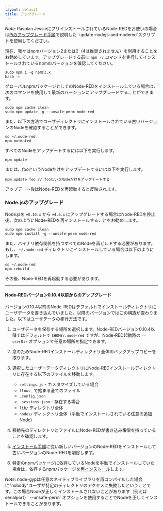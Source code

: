 ```yaml
---
layout: default
title: アップグレード
---
```


<div class="doc-callout"><em>Note</em>: Raspian JessieにプリインストールされているNode-REDをお使いの場合は<a href="/docs/hardware/raspberrypi#upgrading">Piのアップグレード手順</a>で説明した `update-nodejs-and-nodered`スクリプトを使用してください。</div>

現在、我々はnpmバージョン2または3（4は推奨されません）を利用することをお勧めしています。アップグレードする前に `npm -v` コマンドを実行してインストールされているnpmのバージョンを確認してください。

    sudo npm i -g npm@3.x
    hash -r

グローバルnpmパッケージとしてのNode-REDをインストールしている場合は、次のコマンドを使用して最新のバージョンにアップグレードすることができます。

    sudo npm cache clean
    sudo npm update -g --unsafe-perm node-red

また、以下の方法でユーザディレクトリにインストールされている古いバージョンのNodeを確認することができます。

    cd ~/.node-red
    npm outdated

すべてのNodeをアップデートするには以下を実行します。

    npm update

または、fooというNodeだけをアップデートするには以下を実行します。

    npm update foo // fooというNodeだけをアップデートする

アップデート後はNode-REDを再起動すると反映されます。

### Node.jsのアップグレード

Node.jsを `v0.10.x` から `v4.6.x` にアップグレードする場合はNode-REDを停止後、次のようにNode-REDを再インストールすることをお勧めします。

    sudo npm cache clean
    sudo npm install -g --unsafe-perm node-red

また、バイナリ依存関係を持つすべてのNodeを再ビルドする必要があります。もし、 `~/.node-red` ディレクトリにインストールしている場合は以下のようにします。

    cd ~/.node-red
    npm rebuild

その後、Node-REDを再起動する必要があります。

----

#### Node-REDバージョン0.10.4以前からのアップグレード

バージョン0.10.4以前のNode-REDはデフォルトでインストールディレクトリにユーザデータを書き込んでいました。以降のバージョンではこの構造が変わりました。以下はユーザデータの移行方法です。

1. ユーザデータを保存する場所を選択します。Node-REDバージョン0.10.4以降ではデフォルトで `$HOME/.node-red` ですが、Node-RED起動時の `--userDir` オプションで任意の場所を指定できます。

2. 念のためNode-REDインストールディレクトリ全体のバックアップコピーを取ります。

3. 選択したユーザーデータディレクトリにNode-REDインストールディレクトリに存在する以下のファイルを移動します。

   - `settings.js` - カスタマイズしている場合
   - `flows_` で始まる全てのファイル
   - `.config.json`
   - `.sessions.json` - 存在する場合
   - `lib/` ディレクトリ全体
   - `nodes/` ディレクトリ全体（手動でインストールされている任意の追加Node）

4. 移動先のディレクトリとファイルにNode-REDが書き込み権限を持っていることを確認します。

5. [インストール手順](installation)に従い新しいバージョンのNode-REDをインストールして古いバージョンのNode-REDを削除します。

6. 特定のnpmパッケージに依存しているNodeを手動でインストールしていた場合は、依存するnpmパッケージを[再インストール](adding-nodes)します。

<div class="doc-callout">
<em>Note</em>: node-gypは任意のネイティブライブラリを再コンパイルした場合に"nobody"ユーザが特定のディレクトリのアクセスに失敗したということです。この場合Nodeが正しくインストールされないことがあります（例えばserialport）`--unsafe-perm` オプションを使用することでNodeを正しくインストールできることがあります。
</div>
